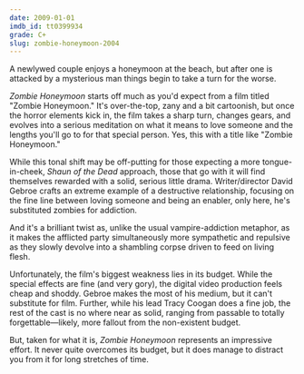 ```yaml
---
date: 2009-01-01
imdb_id: tt0399934
grade: C+
slug: zombie-honeymoon-2004
---
```


A newlywed couple enjoys a honeymoon at the beach, but after one is attacked by a mysterious man things begin to take a turn for the worse.

_Zombie Honeymoon_ starts off much as you'd expect from a film titled "Zombie Honeymoon." It's over-the-top, zany and a bit cartoonish, but once the horror elements kick in, the film takes a sharp turn, changes gears, and evolves into a serious meditation on what it means to love someone and the lengths you'll go to for that special person. Yes, this with a title like "Zombie Honeymoon."

While this tonal shift may be off-putting for those expecting a more tongue-in-cheek, <span data-imdb-id="tt0365748">_Shaun of the Dead_</span> approach, those that go with it will find themselves rewarded with a solid, serious little drama. Writer/director David Gebroe crafts an extreme example of a destructive relationship, focusing on the fine line between loving someone and being an enabler, only here, he's substituted zombies for addiction.

And it's a brilliant twist as, unlike the usual vampire-addiction metaphor, as it makes the afflicted party simultaneously more sympathetic and repulsive as they slowly devolve into a shambling corpse driven to feed on living flesh.

Unfortunately, the film's biggest weakness lies in its budget. While the special effects are fine (and very gory), the digital video production feels cheap and shoddy. Gebroe makes the most of his medium, but it can't substitute for film. Further, while his lead Tracy Coogan does a fine job, the rest of the cast is no where near as solid, ranging from passable to totally forgettable—likely, more fallout from the non-existent budget.

But, taken for what it is, _Zombie Honeymoon_ represents an impressive effort. It never quite overcomes its budget, but it does manage to distract you from it for long stretches of time.
